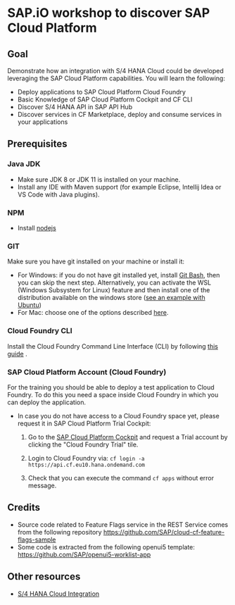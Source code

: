 # SAP.iO workshop to discover SAP Cloud Platform

## Goal

Demonstrate how an integration with S/4 HANA Cloud could be developed leveraging the SAP Cloud Platform capabilities. You will learn the following:
- Deploy applications to SAP Cloud Platform Cloud Foundry
- Basic Knowledge of SAP Cloud Platform Cockpit and CF CLI
- Discover S/4 HANA API in SAP API Hub
- Discover services in CF Marketplace, deploy and consume services in your applications


## Prerequisites

### Java JDK

 - Make sure JDK 8 or JDK 11 is installed on your machine.
 - Install any IDE with Maven support (for example Eclipse, Intellij Idea or VS Code with Java plugins).

### NPM
 - Install [nodejs](https://nodejs.org/en/)

### GIT

Make sure you have git installed on your machine or install it:

- For Windows: if you do not have git installed yet, install [Git Bash](https://gitforwindows.org/), then you can skip the next step. Alternatively, you can activate the WSL (Windows Subsystem for Linux) feature and then install one of the distribution available on the windows store ([see an example with Ubuntu](https://linuxhint.com/install_ubuntu_windows_10_wsl/))
- For Mac: choose one of the options described [here](https://git-scm.com/book/en/v1/Getting-Started-Installing-Git#Installing-on-Mac).

### Cloud Foundry CLI

Install the Cloud Foundry Command Line Interface (CLI) by following [this guide](https://github.com/cloudfoundry/cli) .

### SAP Cloud Platform Account (Cloud Foundry)

For the training you should be able to deploy a test application to Cloud Foundry. To do this you need a space inside Cloud Foundry in which you can deploy the application.

- In case you do not have access to a Cloud Foundry space yet, please request it in SAP Cloud Platform Trial Cockpit:

  1. Go to the [SAP Cloud Platform Cockpit](https://cockpit.hanatrial.ondemand.com/#/home/welcome) and request a Trial account by clicking the "Cloud Foundry Trial" tile.
  
  2. Login to Cloud Foundry via:
   `cf login -a https://api.cf.eu10.hana.ondemand.com`
      
  3. Check that you can execute the command `cf apps` without error message.

## Credits

- Source code related to Feature Flags service in the REST Service comes from the following repository https://github.com/SAP/cloud-cf-feature-flags-sample
- Some code is extracted from the following openui5 template: https://github.com/SAP/openui5-worklist-app

## Other resources
- [S/4 HANA Cloud Integration](https://blogs.sap.com/2018/04/10/s4hana-cloud-integration-commercial-project-part-1/)

